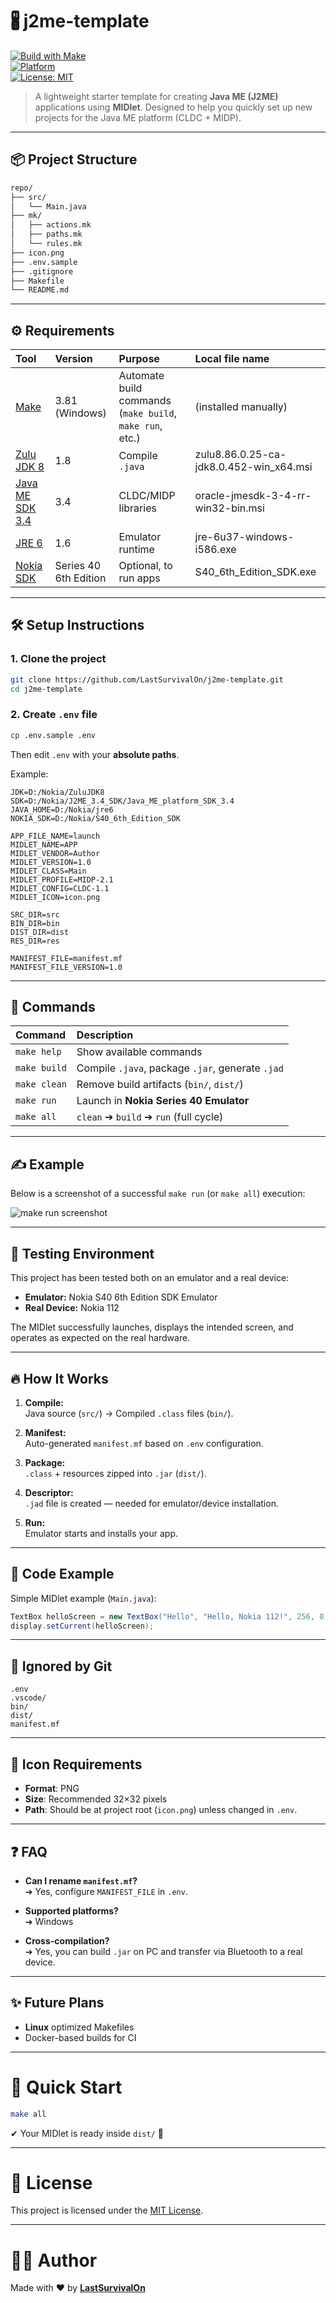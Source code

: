 # 🖁 j2me-template

[![Build with Make](https://img.shields.io/badge/build-makefile-blue)](https://www.gnu.org/software/make/)  
[![Platform](https://img.shields.io/badge/platform-Java%20ME-yellow)](https://en.wikipedia.org/wiki/Java_Platform,_Micro_Edition)  
[![License: MIT](https://img.shields.io/badge/license-MIT-green.svg)](https://opensource.org/licenses/MIT)

> A lightweight starter template for creating **Java ME (J2ME)** applications using **MIDlet**. Designed to help you quickly set up new projects for the Java ME platform (CLDC + MIDP).

---

## 📦 Project Structure

```bash
repo/
├── src/
│   └── Main.java
├── mk/
│   ├── actions.mk
│   ├── paths.mk
│   └── rules.mk
├── icon.png
├── .env.sample
├── .gitignore
├── Makefile
└── README.md
```

---

## ⚙️ Requirements

| Tool | Version | Purpose | Local file name |
|:-----|:--------|:--------|:----------|
| [Make](https://gnuwin32.sourceforge.net/packages/make.htm) | 3.81 (Windows) | Automate build commands (`make build`, `make run`, etc.) | (installed manually) |
| [Zulu JDK 8](https://www.azul.com/core-post-download/?endpoint=zulu&uuid=fb34112f-fa7f-426a-bfec-8753fb05b476) | 1.8 | Compile `.java` | zulu8.86.0.25-ca-jdk8.0.452-win_x64.msi |
| [Java ME SDK 3.4](https://www.oracle.com/java/technologies/javame-sdk-downloads.html) | 3.4 | CLDC/MIDP libraries | oracle-jmesdk-3-4-rr-win32-bin.msi |
| [JRE 6](https://www.oracle.com/ua/java/technologies/javase-java-archive-javase6-downloads.html) | 1.6 | Emulator runtime | jre-6u37-windows-i586.exe |
| [Nokia SDK](https://archive.org/download/s-40-6th-edition-sdk/S40_6th_Edition_SDK.exe) | Series 40 6th Edition | Optional, to run apps | S40_6th_Edition_SDK.exe |

---

## 🛠️ Setup Instructions

### 1. Clone the project
```bash
git clone https://github.com/LastSurvivalOn/j2me-template.git
cd j2me-template
```

### 2. Create `.env` file
```bash
cp .env.sample .env
```
Then edit `.env` with your **absolute paths**.

Example:
```properties
JDK=D:/Nokia/ZuluJDK8
SDK=D:/Nokia/J2ME_3.4_SDK/Java_ME_platform_SDK_3.4
JAVA_HOME=D:/Nokia/jre6
NOKIA_SDK=D:/Nokia/S40_6th_Edition_SDK

APP_FILE_NAME=launch
MIDLET_NAME=APP
MIDLET_VENDOR=Author
MIDLET_VERSION=1.0
MIDLET_CLASS=Main
MIDLET_PROFILE=MIDP-2.1
MIDLET_CONFIG=CLDC-1.1
MIDLET_ICON=icon.png

SRC_DIR=src
BIN_DIR=bin
DIST_DIR=dist
RES_DIR=res

MANIFEST_FILE=manifest.mf
MANIFEST_FILE_VERSION=1.0
```

---

## 🚀 Commands

| Command | Description |
|:--------|:------------|
| `make help` | Show available commands |
| `make build` | Compile `.java`, package `.jar`, generate `.jad` |
| `make clean` | Remove build artifacts (`bin/`, `dist/`) |
| `make run` | Launch in **Nokia Series 40 Emulator** |
| `make all` | `clean` ➔ `build` ➔ `run` (full cycle) |

---

## ✍️ Example

Below is a screenshot of a successful `make run` (or `make all`) execution:

![make run screenshot](img/example.png)

---

## 🧪 Testing Environment

This project has been tested both on an emulator and a real device:

- **Emulator:** Nokia S40 6th Edition SDK Emulator
- **Real Device:** Nokia 112

The MIDlet successfully launches, displays the intended screen, and operates as expected on the real hardware.

---

## 🔥 How It Works

1. **Compile:**  
   Java source (`src/`) → Compiled `.class` files (`bin/`).

2. **Manifest:**  
   Auto-generated `manifest.mf` based on `.env` configuration.

3. **Package:**  
   `.class` + resources zipped into `.jar` (`dist/`).

4. **Descriptor:**  
   `.jad` file is created — needed for emulator/device installation.

5. **Run:**  
   Emulator starts and installs your app.

---

## 📄 Code Example

Simple MIDlet example (`Main.java`):

```java
TextBox helloScreen = new TextBox("Hello", "Hello, Nokia 112!", 256, 0);
display.setCurrent(helloScreen);
```

---

## 🧹 Ignored by Git

```
.env
.vscode/
bin/
dist/
manifest.mf
```

---

## 📸 Icon Requirements

- **Format**: PNG
- **Size**: Recommended 32×32 pixels  
- **Path**: Should be at project root (`icon.png`) unless changed in `.env`.

---

## ❓ FAQ

- **Can I rename `manifest.mf`?**  
  ➔ Yes, configure `MANIFEST_FILE` in `.env`.

- **Supported platforms?**  
  ➔ Windows

- **Cross-compilation?**  
  ➔ Yes, you can build `.jar` on PC and transfer via Bluetooth to a real device.

---

## ✨ Future Plans

- **Linux** optimized Makefiles
- Docker-based builds for CI

---

# 🧠 Quick Start

```bash
make all
```
✔ Your MIDlet is ready inside `dist/` 🚀

---

# 📜 License

This project is licensed under the [MIT License](LICENSE).

---

# 👨‍💻 Author

Made with ❤️ by [**LastSurvivalOn**](https://github.com/LastSurvivalOn)
